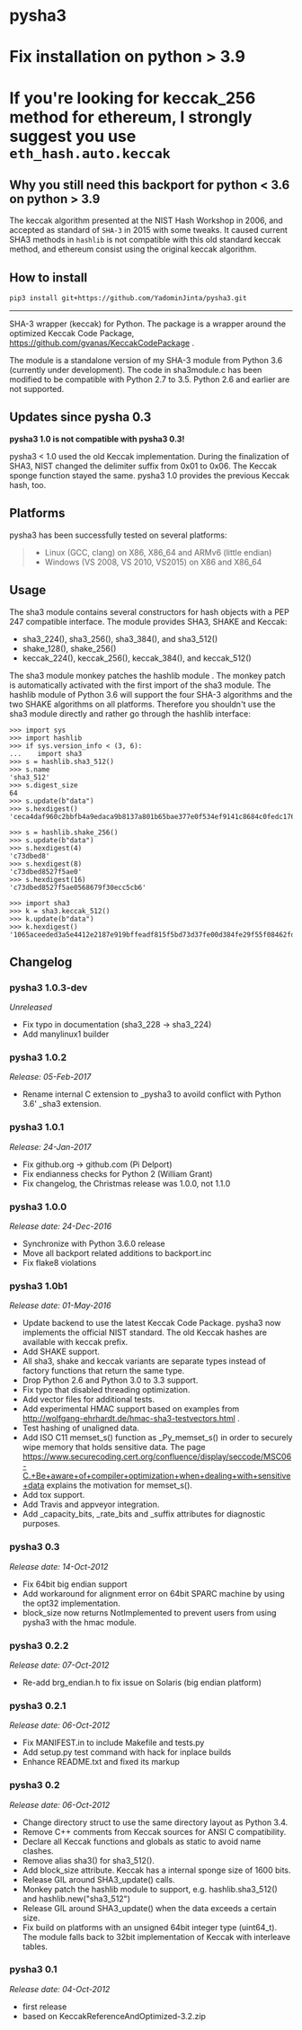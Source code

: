 pysha3
======

# Fix installation on python > 3.9

# If you're looking for keccak_256 method for ethereum, I strongly suggest you use `eth_hash.auto.keccak`

## Why you still need this backport for python < 3.6 on python > 3.9

The keccak algorithm presented at the NIST Hash Workshop in 2006, and accepted as standard of `SHA-3` in 2015 with some tweaks. It caused current SHA3 methods in `hashlib` is not compatible with this old standard keccak method, and ethereum consist using the original keccak algorithm.

## How to install

``` bash
pip3 install git+https://github.com/YadominJinta/pysha3.git
```

---

SHA-3 wrapper (keccak) for Python. The package is a wrapper around the
optimized Keccak Code Package,
<https://github.com/gvanas/KeccakCodePackage> .

The module is a standalone version of my SHA-3 module from Python 3.6
(currently under development). The code in sha3module.c has been
modified to be compatible with Python 2.7 to 3.5. Python 2.6 and earlier
are not supported.

Updates since pysha 0.3
-----------------------

**pysha3 1.0 is not compatible with pysha3 0.3!**

pysha3 &lt; 1.0 used the old Keccak implementation. During the
finalization of SHA3, NIST changed the delimiter suffix from 0x01 to
0x06. The Keccak sponge function stayed the same. pysha3 1.0 provides
the previous Keccak hash, too.

Platforms
---------

pysha3 has been successfully tested on several platforms:

> -   Linux (GCC, clang) on X86, X86\_64 and ARMv6 (little endian)
> -   Windows (VS 2008, VS 2010, VS2015) on X86 and X86\_64

Usage
-----

The sha3 module contains several constructors for hash objects with a
PEP 247 compatible interface. The module provides SHA3, SHAKE and
Keccak:

-   sha3\_224(), sha3\_256(), sha3\_384(), and sha3\_512()
-   shake\_128(), shake\_256()
-   keccak\_224(), keccak\_256(), keccak\_384(), and keccak\_512()

The sha3 module monkey patches the hashlib module . The monkey patch is
automatically activated with the first import of the sha3 module. The
hashlib module of Python 3.6 will support the four SHA-3 algorithms and
the two SHAKE algorithms on all platforms. Therefore you shouldn't use
the sha3 module directly and rather go through the hashlib interface:

    >>> import sys
    >>> import hashlib
    >>> if sys.version_info < (3, 6):
    ...    import sha3
    >>> s = hashlib.sha3_512()
    >>> s.name
    'sha3_512'
    >>> s.digest_size
    64
    >>> s.update(b"data")
    >>> s.hexdigest()
    'ceca4daf960c2bbfb4a9edaca9b8137a801b65bae377e0f534ef9141c8684c0fedc1768d1afde9766572846c42b935f61177eaf97d355fa8dc2bca3fecfa754d'

    >>> s = hashlib.shake_256()
    >>> s.update(b"data")
    >>> s.hexdigest(4)
    'c73dbed8'
    >>> s.hexdigest(8)
    'c73dbed8527f5ae0'
    >>> s.hexdigest(16)
    'c73dbed8527f5ae0568679f30ecc5cb6'

    >>> import sha3
    >>> k = sha3.keccak_512()
    >>> k.update(b"data")
    >>> k.hexdigest()
    '1065aceeded3a5e4412e2187e919bffeadf815f5bd73d37fe00d384fe29f55f08462fdabe1007b993ce5b8119630e7db93101d9425d6e352e22ffe3dcb56b825'

Changelog
---------

### pysha3 1.0.3-dev

*Unreleased*

-   Fix typo in documentation (sha3\_228 -&gt; sha3\_224)
-   Add manylinux1 builder

### pysha3 1.0.2

*Release: 05-Feb-2017*

-   Rename internal C extension to \_pysha3 to avoild conflict with
    Python 3.6' \_sha3 extension.

### pysha3 1.0.1

*Release: 24-Jan-2017*

-   Fix github.org -&gt; github.com (Pi Delport)
-   Fix endianness checks for Python 2 (William Grant)
-   Fix changelog, the Christmas release was 1.0.0, not 1.1.0

### pysha3 1.0.0

*Release date: 24-Dec-2016*

-   Synchronize with Python 3.6.0 release
-   Move all backport related additions to backport.inc
-   Fix flake8 violations

### pysha3 1.0b1

*Release date: 01-May-2016*

-   Update backend to use the latest Keccak Code Package. pysha3 now
    implements the official NIST standard. The old Keccak hashes are
    available with keccak prefix.
-   Add SHAKE support.
-   All sha3, shake and keccak variants are separate types instead of
    factory functions that return the same type.
-   Drop Python 2.6 and Python 3.0 to 3.3 support.
-   Fix typo that disabled threading optimization.
-   Add vector files for additional tests.
-   Add experimental HMAC support based on examples from
    <http://wolfgang-ehrhardt.de/hmac-sha3-testvectors.html> .
-   Test hashing of unaligned data.
-   Add ISO C11 memset\_s() function as \_Py\_memset\_s() in order to
    securely wipe memory that holds sensitive data. The page
    <https://www.securecoding.cert.org/confluence/display/seccode/MSC06-C.+Be+aware+of+compiler+optimization+when+dealing+with+sensitive+data>
    explains the motivation for memset\_s().
-   Add tox support.
-   Add Travis and appveyor integration.
-   Add \_capacity\_bits, \_rate\_bits and \_suffix attributes for
    diagnostic purposes.

### pysha3 0.3

*Release date: 14-Oct-2012*

-   Fix 64bit big endian support
-   Add workaround for alignment error on 64bit SPARC machine by using
    the opt32 implementation.
-   block\_size now returns NotImplemented to prevent users from using
    pysha3 with the hmac module.

### pysha3 0.2.2

*Release date: 07-Oct-2012*

-   Re-add brg\_endian.h to fix issue on Solaris (big endian platform)

### pysha3 0.2.1

*Release date: 06-Oct-2012*

-   Fix MANIFEST.in to include Makefile and tests.py
-   Add setup.py test command with hack for inplace builds
-   Enhance README.txt and fixed its markup

### pysha3 0.2

*Release date: 06-Oct-2012*

-   Change directory struct to use the same directory layout as Python
    3.4.
-   Remove C++ comments from Keccak sources for ANSI C compatibility.
-   Declare all Keccak functions and globals as static to avoid name
    clashes.
-   Remove alias sha3() for sha3\_512().
-   Add block\_size attribute. Keccak has a internal sponge size of 1600
    bits.
-   Release GIL around SHA3\_update() calls.
-   Monkey patch the hashlib module to support, e.g. hashlib.sha3\_512()
    and hashlib.new("sha3\_512")
-   Release GIL around SHA3\_update() when the data exceeds a certain
    size.
-   Fix build on platforms with an unsigned 64bit integer type
    (uint64\_t). The module falls back to 32bit implementation of Keccak
    with interleave tables.

### pysha3 0.1

*Release date: 04-Oct-2012*

-   first release
-   based on KeccakReferenceAndOptimized-3.2.zip

